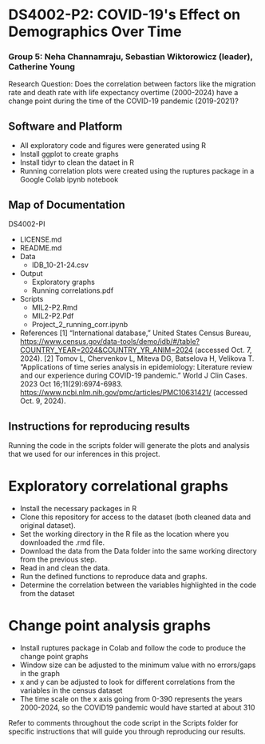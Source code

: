 # DS4002-P2: COVID-19's Effect on Demographics Over Time
### Group 5: Neha Channamraju, Sebastian Wiktorowicz (leader), Catherine Young
Research Question: Does the correlation between factors like the migration rate and death rate with life expectancy overtime (2000-2024) have a change point during the time of the COVID-19 pandemic (2019-2021)?

## Software and Platform
- All exploratory code and figures were generated using R
- Install ggplot to create graphs
- Install tidyr to clean the dataet in R
- Running correlation plots were created using the ruptures package in a Google Colab ipynb notebook

## Map of Documentation
DS4002-PI
- LICENSE.md
- README.md
- Data
  - IDB_10-21-24.csv
- Output
    - Exploratory graphs
    - Running correlations.pdf
- Scripts
    - MIL2-P2.Rmd
    - MIL2-P2.Pdf
    - Project_2_running_corr.ipynb
- References
[1] “International database,” United States Census Bureau, https://www.census.gov/data-tools/demo/idb/#/table?COUNTRY_YEAR=2024&COUNTRY_YR_ANIM=2024  (accessed Oct. 7, 2024). 
[2] Tomov L, Chervenkov L, Miteva DG, Batselova H, Velikova T. “Applications of time series analysis in epidemiology: Literature review and our experience during COVID-19 pandemic.” World J Clin Cases. 2023 Oct 16;11(29):6974-6983. https://www.ncbi.nlm.nih.gov/pmc/articles/PMC10631421/ (accessed Oct. 9, 2024).

## Instructions for reproducing results
Running the code in the scripts folder will generate the plots and analysis that we used for our inferences in this project. 

# Exploratory correlational graphs
- Install the necessary packages in R
- Clone this repository for access to the dataset (both cleaned data and original dataset).
- Set the working directory in the R file as the location where you downloaded the .rmd file.
- Download the data from the Data folder into the same working directory from the previous step.
- Read in and clean the data.
- Run the defined functions to reproduce data and graphs.
- Determine the correlation between the variables highlighted in the code from the dataset

# Change point analysis graphs
- Install ruptures package in Colab and follow the code to produce the change point graphs
- Window size can be adjusted to the minimum value with no errors/gaps in the graph
- x and y can be adjusted to look for different correlations from the variables in the census dataset
- The time scale on the x axis going from 0-390 represents the years 2000-2024, so the COVID19 pandemic would have started at about 310

Refer to comments throughout the code script in the Scripts folder for specific instructions that will guide you through reproducing our results.
